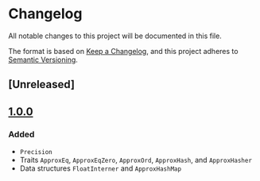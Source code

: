 # Changelog

All notable changes to this project will be documented in this file.

The format is based on [Keep a Changelog](https://keepachangelog.com/en/1.1.0/),
and this project adheres to [Semantic Versioning](https://semver.org/spec/v2.0.0.html).

## [Unreleased]

## [1.0.0]

### Added

- `Precision`
- Traits `ApproxEq`, `ApproxEqZero`, `ApproxOrd`, `ApproxHash`, and `ApproxHasher`
- Data structures `FloatInterner` and `ApproxHashMap`

[1.0.0]: https://github.com/HactarCE/approx_collections/releases/tag/v1.0.0
